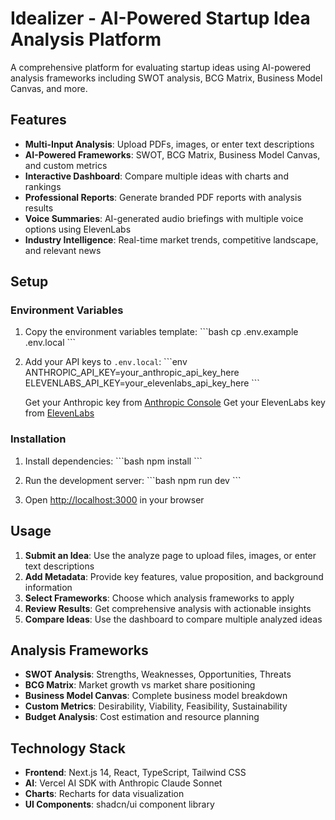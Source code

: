 # Idealizer - AI-Powered Startup Idea Analysis Platform

A comprehensive platform for evaluating startup ideas using AI-powered analysis frameworks including SWOT analysis, BCG Matrix, Business Model Canvas, and more.

## Features

- **Multi-Input Analysis**: Upload PDFs, images, or enter text descriptions
- **AI-Powered Frameworks**: SWOT, BCG Matrix, Business Model Canvas, and custom metrics
- **Interactive Dashboard**: Compare multiple ideas with charts and rankings
- **Professional Reports**: Generate branded PDF reports with analysis results
- **Voice Summaries**: AI-generated audio briefings with multiple voice options using ElevenLabs
- **Industry Intelligence**: Real-time market trends, competitive landscape, and relevant news

## Setup

### Environment Variables

1. Copy the environment variables template:
   \`\`\`bash
   cp .env.example .env.local
   \`\`\`

2. Add your API keys to `.env.local`:
   \`\`\`env
   ANTHROPIC_API_KEY=your_anthropic_api_key_here
   ELEVENLABS_API_KEY=your_elevenlabs_api_key_here
   \`\`\`

   Get your Anthropic key from [Anthropic Console](https://console.anthropic.com/)
   Get your ElevenLabs key from [ElevenLabs](https://elevenlabs.io/)

### Installation

1. Install dependencies:
   \`\`\`bash
   npm install
   \`\`\`

2. Run the development server:
   \`\`\`bash
   npm run dev
   \`\`\`

3. Open [http://localhost:3000](http://localhost:3000) in your browser

## Usage

1. **Submit an Idea**: Use the analyze page to upload files, images, or enter text descriptions
2. **Add Metadata**: Provide key features, value proposition, and background information
3. **Select Frameworks**: Choose which analysis frameworks to apply
4. **Review Results**: Get comprehensive analysis with actionable insights
5. **Compare Ideas**: Use the dashboard to compare multiple analyzed ideas

## Analysis Frameworks

- **SWOT Analysis**: Strengths, Weaknesses, Opportunities, Threats
- **BCG Matrix**: Market growth vs market share positioning
- **Business Model Canvas**: Complete business model breakdown
- **Custom Metrics**: Desirability, Viability, Feasibility, Sustainability
- **Budget Analysis**: Cost estimation and resource planning

## Technology Stack

- **Frontend**: Next.js 14, React, TypeScript, Tailwind CSS
- **AI**: Vercel AI SDK with Anthropic Claude Sonnet
- **Charts**: Recharts for data visualization
- **UI Components**: shadcn/ui component library
